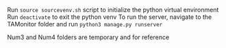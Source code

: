 Run `source sourcevenv.sh` script to initialize the python virtual environment
Run `deactivate` to exit the python venv
To run the server, navigate to the TAMonitor folder and run `python3 manage.py runserver`

Num3 and Num4 folders are temporary and for reference
